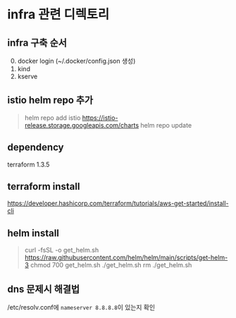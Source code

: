 # infra 관련 디렉토리

## infra 구축 순서
0. docker login (~/.docker/config.json 생성)
1. kind
2. kserve


## istio helm repo 추가
> helm repo add istio https://istio-release.storage.googleapis.com/charts
> helm repo update
## dependency
terraform 1.3.5

## terraform install
https://developer.hashicorp.com/terraform/tutorials/aws-get-started/install-cli

## helm install
> curl -fsSL -o get_helm.sh https://raw.githubusercontent.com/helm/helm/main/scripts/get-helm-3
> chmod 700 get_helm.sh
> ./get_helm.sh
> rm ./get_helm.sh

## dns 문제시 해결법
/etc/resolv.conf에 `nameserver 8.8.8.8`이 있는지 확인